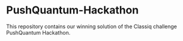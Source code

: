 # PushQuantum-Hackathon
This repository contains our winning solution of the Classiq challenge PushQuantum Hackathon.
